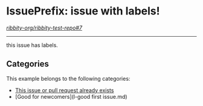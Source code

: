 
# IssuePrefix: issue with labels!

*[ribbity-org/ribbity-test-repo#7](https://github.com/ribbity-org/ribbity-test-repo/issues/7)*

---

this issue has labels.


## Categories

This example belongs to the following categories:

 * [This issue or pull request already exists](l-duplicate.md)
 * [Good for newcomers](l-good first issue.md)


